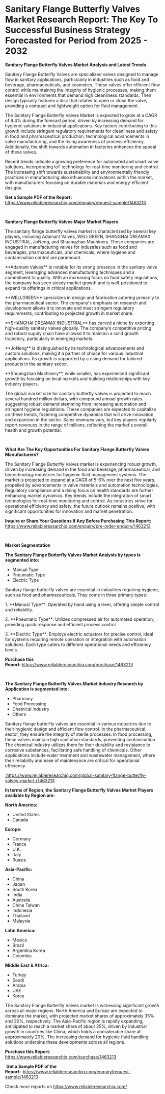 <p><h1>Sanitary Flange Butterfly Valves Market Research Report: The Key To Successful Business Strategy Forecasted for Period from 2025 - 2032</h1></p><p><strong>Sanitary Flange Butterfly Valves Market Analysis and Latest Trends</strong></p>
<p><p>Sanitary Flange Butterfly Valves are specialized valves designed to manage flow in sanitary applications, particularly in industries such as food and beverage, pharmaceuticals, and cosmetics. These valves offer efficient flow control while maintaining the integrity of hygienic processes, making them essential in environments that demand high cleanliness standards. Their design typically features a disc that rotates to open or close the valve, providing a compact and lightweight option for fluid management.</p><p>The Sanitary Flange Butterfly Valves Market is expected to grow at a CAGR of 8.4% during the forecast period, driven by increasing demand for hygienic solutions in industrial applications. Key factors contributing to this growth include stringent regulatory requirements for cleanliness and safety in food and pharmaceutical production, technological advancements in valve manufacturing, and the rising awareness of process efficiency. Additionally, the shift towards automation in factories enhances the appeal of these valves. </p><p>Recent trends indicate a growing preference for automated and smart valve solutions, incorporating IoT technology for real-time monitoring and control. The increasing shift towards sustainability and environmentally friendly practices in manufacturing also influences innovations within the market, with manufacturers focusing on durable materials and energy-efficient designs.</p></p>
<p><strong>Get a Sample PDF of the Report:&nbsp;</strong> <a href="https://www.reliableresearchiq.com/enquiry/request-sample/1463213?utm_campaign=2233&utm_medium=2&utm_source=Github&utm_content=ia&utm_term=27022025&utm_id=sanitary-flange-butterfly-valves">https://www.reliableresearchiq.com/enquiry/request-sample/1463213</a></p>
<p>&nbsp;</p>
<p><strong>Sanitary Flange Butterfly Valves Major Market Players</strong></p>
<p><p>The sanitary flange butterfly valves market is characterized by several key players, including Adamant Valves, WELLGREEN, SHANGHAI DREAMAX INDUSTRIAL, JoNeng, and Shuangzhan Machinery. These companies are engaged in manufacturing valves for industries such as food and beverages, pharmaceuticals, and chemicals, where hygiene and contamination control are paramount.</p><p>**Adamant Valves** is notable for its strong presence in the sanitary valve segment, leveraging advanced manufacturing techniques and a commitment to quality. With an increasing focus on food safety regulations, the company has seen steady market growth and is well-positioned to expand its offerings in critical applications. </p><p>**WELLGREEN** specializes in design and fabrication catering primarily to the pharmaceutical sector. The company's emphasis on research and development allows it to innovate and meet stringent regulatory requirements, contributing to projected growth in market share.</p><p>**SHANGHAI DREAMAX INDUSTRIAL** has carved a niche by exporting high-quality sanitary valves globally. The company’s competitive pricing and robust supply chain have allowed it to maintain a solid growth trajectory, particularly in emerging markets.</p><p>**JoNeng** is distinguished by its technological advancements and custom solutions, making it a partner of choice for various industrial applications. Its growth is supported by a rising demand for tailored products in the sanitary sector.</p><p>**Shuangzhan Machinery**, while smaller, has experienced significant growth by focusing on local markets and building relationships with key industry players.</p><p>The global market size for sanitary butterfly valves is projected to reach several hundred million dollars, with compound annual growth rates suggesting robust demand stemming from increasing automation and stringent hygiene regulations. These companies are expected to capitalize on these trends, fostering competitive dynamics that will drive innovation and expansion in the sector. Sales revenues vary, but key players regularly report revenues in the range of millions, reflecting the market's overall health and growth potential.</p></p>
<p>&nbsp;</p>
<p><strong>What Are The Key Opportunities For Sanitary Flange Butterfly Valves Manufacturers?</strong></p>
<p><p>The Sanitary Flange Butterfly Valves market is experiencing robust growth, driven by increasing demand in the food and beverage, pharmaceutical, and biotechnology industries for hygienic fluid management systems. The market is projected to expand at a CAGR of 5-6% over the next five years, propelled by advancements in valve materials and automation technologies. Regulatory compliance and a rising focus on health standards are further enhancing market dynamics. Key trends include the integration of smart technologies for real-time monitoring and control. As industries strive for operational efficiency and safety, the future outlook remains positive, with significant opportunities for innovation and market penetration.</p></p>
<p><strong>Inquire or Share Your Questions If Any Before Purchasing This Report:</strong> <a href="https://www.reliableresearchiq.com/enquiry/pre-order-enquiry/1463213?utm_campaign=2233&utm_medium=2&utm_source=Github&utm_content=ia&utm_term=27022025&utm_id=sanitary-flange-butterfly-valves">https://www.reliableresearchiq.com/enquiry/pre-order-enquiry/1463213</a></p>
<p>&nbsp;</p>
<p><strong>Market Segmentation</strong></p>
<p><strong>The Sanitary Flange Butterfly Valves Market Analysis by types is segmented into:</strong></p>
<p><ul><li>Manual Type</li><li>Pneumatic Type</li><li>Electric Type</li></ul></p>
<p><p>Sanitary flange butterfly valves are essential in industries requiring hygiene, such as food and pharmaceuticals. They come in three primary types: </p><p>1. **Manual Type**: Operated by hand using a lever, offering simple control and reliability.</p><p>2. **Pneumatic Type**: Utilizes compressed air for automated operation, providing quick response and efficient process control.</p><p>3. **Electric Type**: Employs electric actuators for precise control, ideal for systems requiring remote operation or integration with automation solutions. Each type caters to different operational needs and efficiency levels.</p></p>
<p><strong>Purchase this Report:&nbsp;</strong><a href="https://www.reliableresearchiq.com/purchase/1463213?utm_campaign=2233&utm_medium=2&utm_source=Github&utm_content=ia&utm_term=27022025&utm_id=sanitary-flange-butterfly-valves">https://www.reliableresearchiq.com/purchase/1463213</a></p>
<p>&nbsp;</p>
<p><strong>The Sanitary Flange Butterfly Valves Market Industry Research by Application is segmented into:</strong></p>
<p><ul><li>Pharmacy</li><li>Food Processing</li><li>Chemical Industry</li><li>Others</li></ul></p>
<p><p>Sanitary flange butterfly valves are essential in various industries due to their hygienic design and efficient flow control. In the pharmaceutical sector, they ensure the integrity of sterile processes. In food processing, these valves maintain high sanitation standards, preventing contamination. The chemical industry utilizes them for their durability and resistance to corrosive substances, facilitating safe handling of chemicals. Other applications include water treatment and wastewater management, where their reliability and ease of maintenance are critical for operational efficiency.</p></p>
<p><a href="https://www.reliableresearchiq.com/global-sanitary-flange-butterfly-valves-market-r1463213?utm_campaign=2233&utm_medium=2&utm_source=Github&utm_content=ia&utm_term=27022025&utm_id=sanitary-flange-butterfly-valves">&nbsp;https://www.reliableresearchiq.com/global-sanitary-flange-butterfly-valves-market-r1463213</a></p>
<p><strong>In terms of Region, the Sanitary Flange Butterfly Valves Market Players available by Region are:</strong></p>
<p>
    <p> <strong> North America: </strong>
        <ul>
            <li>United States</li>
            <li>Canada</li>
        </ul>
        </p> 
    <p> <strong> Europe: </strong>
        <ul>
            <li>Germany</li>
            <li>France</li>
            <li>U.K.</li>
            <li>Italy</li>
            <li>Russia</li>
        </ul>
        </p> 
    <p> <strong> Asia-Pacific: </strong>
        <ul>
            <li>China</li>
            <li>Japan</li>
            <li>South Korea</li>
            <li>India</li>
            <li>Australia</li>
            <li>China Taiwan</li>
            <li>Indonesia</li>
            <li>Thailand</li>
            <li>Malaysia</li>
        </ul>
        </p> 
    <p> <strong> Latin America: </strong>
        <ul>
            <li>Mexico</li>
            <li>Brazil</li>
            <li>Argentina Korea</li>
            <li>Colombia</li>
        </ul>
        </p> 
    <p> <strong> Middle East & Africa: </strong>
        <ul>
            <li>Turkey</li>
            <li>Saudi</li>
            <li>Arabia</li>
            <li>UAE</li>
            <li>Korea</li>
        </ul>
    </p>
    </p>
<p><p>The Sanitary Flange Butterfly Valves market is witnessing significant growth across all major regions. North America and Europe are expected to dominate the market, with projected market shares of approximately 35% and 30%, respectively. The Asia-Pacific region is rapidly expanding, anticipated to reach a market share of about 25%, driven by industrial growth in countries like China, which holds a considerable share at approximately 20%. The increasing demand for hygienic fluid handling solutions underpins these developments across all regions.</p></p>
<p><strong>Purchase this Report: </strong><a href="https://www.reliableresearchiq.com/purchase/1463213?utm_campaign=2233&utm_medium=2&utm_source=Github&utm_content=ia&utm_term=27022025&utm_id=sanitary-flange-butterfly-valves">https://www.reliableresearchiq.com/purchase/1463213</a></p>
<p>&nbsp;<strong>Get a Sample PDF of the Report:&nbsp;&nbsp;</strong><a href="https://www.reliableresearchiq.com/enquiry/request-sample/1463213?utm_campaign=2233&utm_medium=2&utm_source=Github&utm_content=ia&utm_term=27022025&utm_id=sanitary-flange-butterfly-valves">https://www.reliableresearchiq.com/enquiry/request-sample/1463213</a></p>
<p><strong></strong></p>
<p>Check more reports on <a href="https://www.reliableresearchiq.com/?utm_campaign=2233&utm_medium=2&utm_source=Github&utm_content=ia&utm_term=27022025&utm_id=sanitary-flange-butterfly-valves">https://www.reliableresearchiq.com/</a></p>